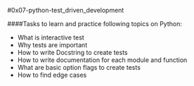 #0x07-python-test_driven_development

####Tasks to learn and practice following topics on Python:
* What is interactive test
* Why tests are important
* How to write Docstring to create tests
* How to write documentation for each module and function
* What are basic option flags to create tests
* How to find edge cases
